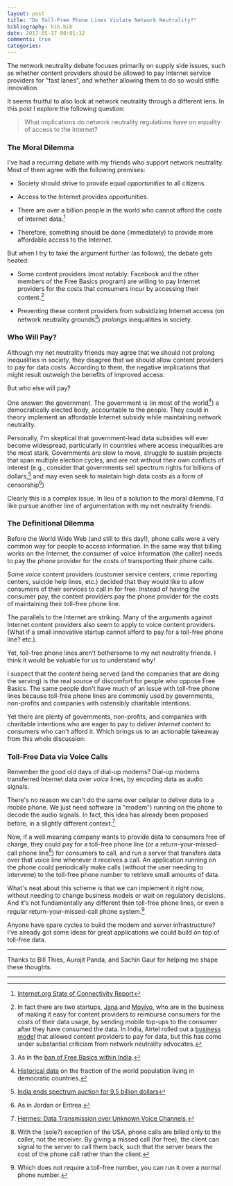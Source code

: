 ```yaml
---
layout: post
title: "Do Toll-Free Phone Lines Violate Network Neutrality?"
bibliography: bib.bib
date: 2017-05-17 00:01:12
comments: true
categories:
---
```


The network neutrality debate focuses primarily on supply side issues, such as whether content providers should be
allowed to pay Internet service providers for "fast lanes", and whether allowing them to do so would stifle innovation.

It seems fruitful to also look at network neutrality through a
different lens. In this post I explore the following question:

>  What implications do network neutrality regulations have on equality of access to the Internet?

### The Moral Dilemma

I've had a recurring debate with my friends who support network neutrality. Most of them agree with the following premises:

- Society should strive to provide equal *opportunities* to all citizens.

- Access to the Internet provides opportunities.

- There are over a billion people in the world who cannot afford the costs of Internet data.[^2]

- Therefore, something should be done (immediately) to provide more
  affordable access to the Internet.

But when I try to take the argument further (as follows), the debate gets heated:

- Some content providers (most notably: Facebook and the other members of the Free Basics program)
  are willing to pay Internet providers for the costs that consumers incur by accessing their content.[^3]

- Preventing these content providers from subsidizing Internet access (on
  network neutrality grounds[^9]) *prolongs* inequalities in society.

### Who Will Pay?

Although my net neutrality friends may agree that we should not
prolong inequalities in society, they disagree that we should allow content providers
to pay for data costs. According to them, the negative implications that might
result outweigh the benefits of improved access.

But who else will pay?

One answer: the government. The government is (in most of the world[^4]) a
democratically elected body, accountable to the people. They could in theory
implement an affordable Internet subsidy while
maintaining network neutrality.

Personally, I'm skeptical that government-lead data subsidies will ever become
widespread, particularly in countries where
access inequalities are the most stark. Governments are slow to move,
struggle to sustain projects that span multiple election cycles,
and are not without their own conflicts of interest (e.g., consider that
governments sell spectrum rights for billions of dollars,[^5] and may even seek
to maintain high data costs as a form of censorship[^6])

Clearly this is a complex issue. In lieu of a solution to the moral dilemma, I'd like pursue
another line of argumentation with my net neutrality friends:

### The Definitional Dilemma

Before the World Wide Web (and still to this day!), phone calls were a very common way for
people to access information. In the same way that billing works on the Internet, the consumer of voice
information (the caller) needs to pay the phone provider for the costs of
transporting their phone calls.

Some *voice* content providers (customer service
centers, crime reporting centers, suicide help lines, etc.) decided that they
would like to allow consumers of their services to call in for free.
Instead of having the consumer pay, the content providers pay the phone provider for the costs of
maintaining their toll-free phone line.

The parallels to the Internet are striking. Many of the arguments against Internet content providers also seem to apply to voice content providers.
(What if a small innovative startup cannot afford to pay for a toll-free phone line? etc.).

Yet, toll-free phone lines aren't bothersome to my net neutrality
friends. I think it would be valuable for us to understand why!

I suspect that the *content* being served (and the companies that are doing the serving) is the real source of discomfort
for people who oppose Free Basics. The same people don't have much of an issue with toll-free phone
lines because toll-free phone lines are commonly used by governments, non-profits and companies with ostensibly charitable intentions.

Yet there are plenty of governments, non-profits, and companies with charitable intentions who are eager to
pay to deliver *Internet* content to consumers who can't afford it. Which
brings us to an actionable takeaway from this whole discussion:

### Toll-Free Data via Voice Calls

Remember the good old days of dial-up modems? Dial-up modems transferred
Internet data over *voice* lines, by encoding data as audio signals.

There's no reason we can't do the same over cellular to deliver data to a
mobile phone. We just need software (a "modem") running on the
phone to decode the audio signals. In fact, this idea has already been proposed
before, in a slightly different context.[^7]

Now, if a well meaning company wants to provide data to consumers free of
charge, they could pay for a toll-free phone line (or a return-your-missed-call phone line[^11]) for consumers to call, and run a server that transfers data over that
voice line whenever it receives a call. An application running on the phone could periodically make calls (without
the user needing to intervene) to the toll-free phone number to retrieve small
amounts of data.

What's neat about this scheme is that we can implement it right now, without needing to change business models or wait on regulatory decisions. And it's not fundamentally any different than toll-free phone lines, or even a regular return-your-missed-call phone system.[^10]

Anyone have spare cycles to build the modem and server infrastructure? I've already got some ideas for great applications we could build
on top of toll-free data.

---

Thanks to Bill Thies, Aurojit Panda, and Sachin Gaur for helping me shape these thoughts.

---

[^2]: [Internet.org State of Connectivity Report](https://info.internet.org/en/wp-content/uploads/sites/4/2016/07/state-of-connectivity-2015-2016-02-21-final.pdf)

[^3]: In fact there are two startups, [Jana](http://www.jana.com/home) and [Movivo](http://www.movivo.com/), who are in the business of making it easy for content providers to reimburse consumers for the costs of their data usage, by sending mobile top-ups to the consumer after they have consumed the data. In India, Airtel rolled out a [business model](https://en.wikipedia.org/wiki/Airtel_Zero) that allowed content providers to pay for data, but this has come under substantial criticism from network neutrality advocates.

[^4]: [Historical data](https://ourworldindata.org/democracy/) on the fraction of the world population living in democratic countries.

[^5]: [India ends spectrum auction for 9.5 billion dollars](http://www.livemint.com/Industry/xt5r4Zs5RmzjdwuLUdwJMI/Spectrum-auction-ends-after-lukewarm-response-from-telcos.html)

[^6]: As in Jordan or Eritrea.

[^7]: [Hermes: Data Transmission over Unknown Voice Channels](https://www.cs.nyu.edu/~jchen/publications/com31a-dhananjay.pdf).

[^9]: As in the [ban of Free Basics within India](https://www.theguardian.com/technology/2016/may/12/facebook-free-basics-india-zuckerberg).

[^10]: Which does not require a toll-free number, you can run it over a normal phone number.

[^11]: With the (sole?) exception of the USA, phone calls are billed only to the caller, not the receiver. By giving a missed call (for free), the client can signal to the server to call them back, such that the server bears the cost of the phone call rather than the client.
